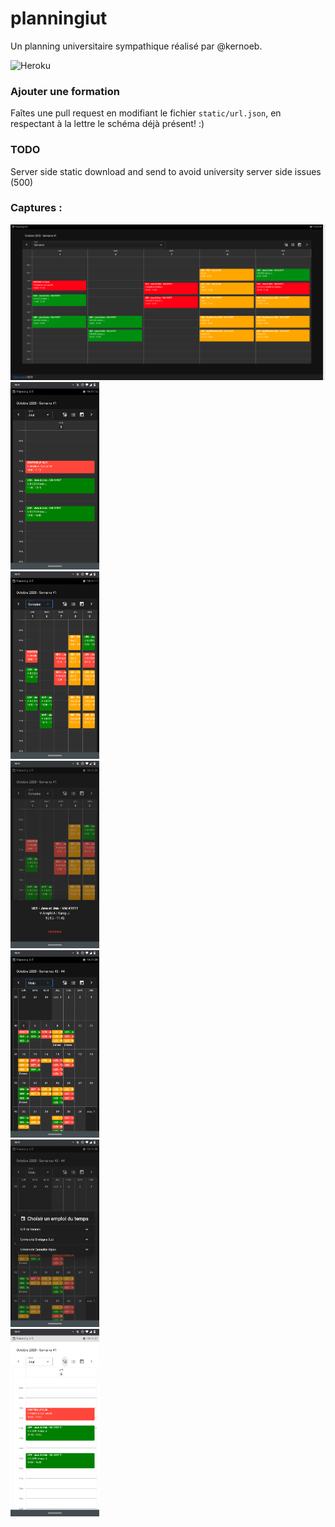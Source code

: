 # planningiut

Un planning universitaire sympathique réalisé par @kernoeb.  

![Heroku](https://heroku-badge.herokuapp.com/?app=planningiut)

### Ajouter une formation

Faîtes une pull request en modifiant le fichier `static/url.json`, en respectant à la lettre le schéma déjà présent! :)


### TODO

Server side static download and send to avoid university server side issues (500)

### Captures :

![desktop](img/desktop.png)  
<img src="img/phone1.png" height="300" />
<br>
<img src="img/phone2.png" height="300" />
<br>
<img src="img/phone3.png" height="300" />
<br>
<img src="img/phone4.png" height="300" />
<br>
<img src="img/phone5.png" height="300" />
<br>
<img src="img/phone6.png" height="300" />
